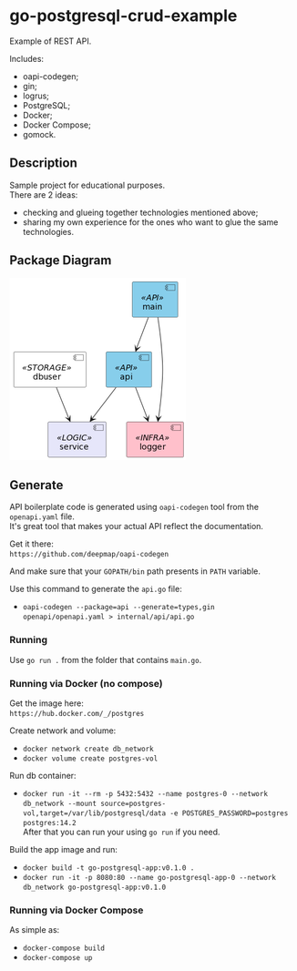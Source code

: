 # go-postgresql-crud-example
Example of REST API.  

Includes:    
- oapi-codegen;  
- gin;  
- logrus;  
- PostgreSQL;  
- Docker;
- Docker Compose;
- gomock.

## Description

Sample project for educational purposes.  
There are 2 ideas:  
- checking and glueing together technologies mentioned above;
- sharing my own experience for the ones who want to glue the same technologies.

## Package Diagram

<img src="https://github.com/perfectgentlemande/go-postgresql-crud-example/blob/main/package-diagram.png?raw=true"/>

## Generate

API boilerplate code is generated using `oapi-codegen` tool from the `openapi.yaml` file.  
It's great tool that makes your actual API reflect the documentation.  

Get it there:  
`https://github.com/deepmap/oapi-codegen`  

And make sure that your `GOPATH/bin` path presents in `PATH` variable.  

Use this command to generate the `api.go` file:  
- `oapi-codegen --package=api --generate=types,gin openapi/openapi.yaml > internal/api/api.go`  

### Running

Use `go run .` from the folder that contains `main.go`.

### Running via Docker (no compose)

Get the image here:  
`https://hub.docker.com/_/postgres`  

Create network and volume:   
- `docker network create db_network`  
- `docker volume create postgres-vol`  

Run db container:  
- `docker run -it --rm -p 5432:5432 --name postgres-0 --network db_network --mount source=postgres-vol,target=/var/lib/postgresql/data -e POSTGRES_PASSWORD=postgres postgres:14.2`  
After that you can run your using `go run` if you need.

Build the app image and run:  
- `docker build -t go-postgresql-app:v0.1.0 .`  
- `docker run -it -p 8080:80 --name go-postgresql-app-0 --network db_network go-postgresql-app:v0.1.0`  

### Running via Docker Compose

As simple as:  
- `docker-compose build`  
- `docker-compose up`  

